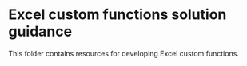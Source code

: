 # Excel custom functions solution guidance

This folder contains resources for developing Excel custom functions.
